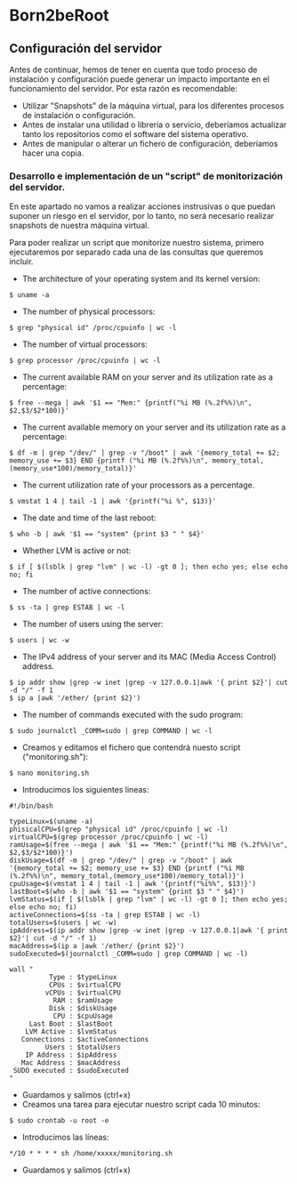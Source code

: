 # Born2beRoot

## Configuración del servidor

Antes de continuar, hemos de tener en cuenta que todo proceso de instalación y configuración puede generar un impacto importante en el funcionamiento del servidor. Por esta razón es recomendable:

- Utilizar "Snapshots" de la máquina virtual, para los diferentes procesos de instalación o configuración.
- Antes de instalar una utilidad o libreria o servicio, deberíamos actualizar tanto los repositorios como el software del sistema operativo.
- Antes de manipular o alterar un fichero de configuración, deberíamos hacer una copia.

### Desarrollo e implementación de un "script" de monitorización del servidor.

En este apartado no vamos a realizar acciones instrusivas o que puedan suponer un riesgo en el servidor, por lo tanto, no será necesario realizar snapshots de nuestra máquina virtual.

Para poder realizar un script que monitorize nuestro sistema, primero ejecutaremos por separado cada una de las consultas que queremos incluir.

- The architecture of your operating system and its kernel version:
```
$ uname -a
```
- The number of physical processors:
```
$ grep "physical id" /proc/cpuinfo | wc -l
```
- The number of virtual processors:
```
$ grep processor /proc/cpuinfo | wc -l
```
- The current available RAM on your server and its utilization rate as a percentage:
```
$ free --mega | awk '$1 == "Mem:" {printf("%i MB (%.2f%%)\n", $2,$3/$2*100)}'
```
- The current available memory on your server and its utilization rate as a percentage:
```
$ df -m | grep "/dev/" | grep -v "/boot" | awk '{memory_total += $2; memory_use += $3} END {printf ("%i MB (%.2f%%)\n", memory_total,(memory_use*100)/memory_total)}'
```
- The current utilization rate of your processors as a percentage.
```
$ vmstat 1 4 | tail -1 | awk '{printf("%i %", $13)}'
```
- The date and time of the last reboot:
```
$ who -b | awk '$1 == "system" {print $3 " " $4}'
```
- Whether LVM is active or not:
```
$ if [ $(lsblk | grep "lvm" | wc -l) -gt 0 ]; then echo yes; else echo no; fi
```
- The number of active connections:
```
$ ss -ta | grep ESTAB | wc -l
```
- The number of users using the server:
```
$ users | wc -w
```
- The IPv4 address of your server and its MAC (Media Access Control) address.
```
$ ip addr show |grep -w inet |grep -v 127.0.0.1|awk '{ print $2}'| cut -d "/" -f 1
$ ip a |awk '/ether/ {print $2}')
```
- The number of commands executed with the sudo program:
```
$ sudo journalctl _COMM=sudo | grep COMMAND | wc -l
```
- Creamos y editamos el fichero que contendrá nuesto script ("monitoring.sh"):
```
$ nano monitoring.sh
```
- Introducimos los siguientes lineas:
```
#!/bin/bash

typeLinux=$(uname -a)
phisicalCPU=$(grep "physical id" /proc/cpuinfo | wc -l)
virtualCPU=$(grep processor /proc/cpuinfo | wc -l)
ramUsage=$(free --mega | awk '$1 == "Mem:" {printf("%i MB (%.2f%%)\n", $2,$3/$2*100)}')
diskUsage=$(df -m | grep "/dev/" | grep -v "/boot" | awk '{memory_total += $2; memory_use += $3} END {printf ("%i MB (%.2f%%)\n", memory_total,(memory_use*100)/memory_total)}')
cpuUsage=$(vmstat 1 4 | tail -1 | awk '{printf("%i%%", $13)}')
lastBoot=$(who -b | awk '$1 == "system" {print $3 " " $4}')
lvmStatus=$(if [ $(lsblk | grep "lvm" | wc -l) -gt 0 ]; then echo yes; else echo no; fi)
activeConnections=$(ss -ta | grep ESTAB | wc -l)
totalUsers=$(users | wc -w)
ipAddress=$(ip addr show |grep -w inet |grep -v 127.0.0.1|awk '{ print $2}'| cut -d "/" -f 1)
macAddress=$(ip a |awk '/ether/ {print $2}')
sudoExecuted=$(journalctl _COMM=sudo | grep COMMAND | wc -l)

wall " 
          Type : $typeLinux
          CPUs : $virtualCPU
         vCPUs : $virtualCPU
           RAM : $ramUsage
          Disk : $diskUsage
           CPU : $cpuUsage
     Last Boot : $lastBoot
    LVM Active : $lvmStatus
   Connections : $activeConnections
         Users : $totalUsers
    IP Address : $ipAddress
   Mac Address : $macAddress
 SUDO executed : $sudoExecuted
"
```
- Guardamos y salimos (ctrl+x)
- Creamos una tarea para ejecutar nuestro script cada 10 minutos:
```
$ sudo crontab -u root -e
```
- Introducimos las líneas:
```
*/10 * * * * sh /home/xxxxx/monitoring.sh
```
- Guardamos y salimos (ctrl+x)
